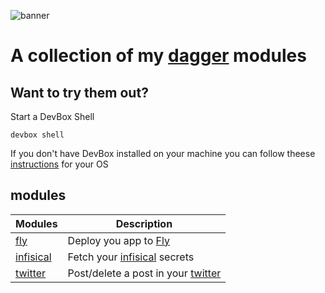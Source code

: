 ![banner](https://framerusercontent.com/images/mhP71CdhNS9bOV5dQLEI1ghyEE.png?scale-down-to=1024)

# A collection of my [dagger](https://dagger.io) modules

## Want to try them out?

Start a DevBox Shell

```
devbox shell
```

If you don't have DevBox installed on your machine you can follow theese [instructions](https://www.jetify.com/devbox/docs/installing_devbox/) for your OS

## modules

| Modules | Description |
| ----- | ------- |
| [fly](./fly/) | Deploy you app to [Fly](https://fly.io/) |
| [infisical](./infisical/) | Fetch your [infisical](https://infisical.com/) secrets |
| [twitter](./twitter/) | Post/delete a post in your [twitter](https://x.com) |
